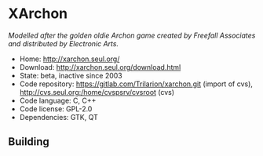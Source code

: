 # XArchon

_Modelled after the golden oldie Archon game created by Freefall Associates and distributed by Electronic Arts._

- Home: http://xarchon.seul.org/
- Download: http://xarchon.seul.org/download.html
- State: beta, inactive since 2003
- Code repository: https://gitlab.com/Trilarion/xarchon.git (import of cvs), http://cvs.seul.org:/home/cvspsrv/cvsroot (cvs)
- Code language: C, C++
- Code license: GPL-2.0
- Dependencies: GTK, QT

## Building

